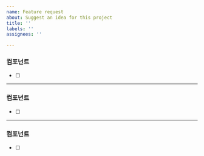 ```yaml
---
name: Feature request
about: Suggest an idea for this project
title: ''
labels: ''
assignees: ''

---
```


### 컴포넌트
- [ ]
---
### 컴포넌트
- [ ]
---
### 컴포넌트
- [ ]
